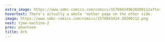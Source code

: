 ```yaml
---
extra_image: https://www.smbc-comics.com/comics/157884349620200112after.png
hovertext: There's actually a whole 'nother page on the other side.
image: https://www.smbc-comics.com/comics/1578843414-20200112.png
next: time-machine-2
prev: phantasm
title: Ark
---
```

